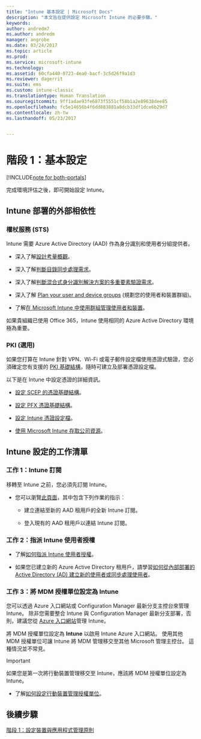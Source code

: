 ```yaml
---
title: "Intune 基本設定 | Microsoft Docs"
description: "本文旨在提供設定 Microsoft Intune 的必要步驟。"
keywords: 
author: andredm7
ms.author: andredm
manager: angrobe
ms.date: 03/24/2017
ms.topic: article
ms.prod: 
ms.service: microsoft-intune
ms.technology: 
ms.assetid: 60cfa440-0723-4ea0-bacf-3c5d26f9a1d3
ms.reviewer: dagerrit
ms.suite: ems
ms.custom: intune-classic
ms.translationtype: Human Translation
ms.sourcegitcommit: 9ff1adae93fe6873f5551cf58b1a2e89638dee85
ms.openlocfilehash: fc5e14656b4f6dd883881a8dcb33df1dce6b29d7
ms.contentlocale: zh-tw
ms.lasthandoff: 05/23/2017


---
```


# <a name="phase-1-basic-setup"></a>階段 1：基本設定

[!INCLUDE[note for both-portals](../includes/note-for-both-portals.md)]

完成環境評估之後，即可開始設定 Intune。

## <a name="external-dependencies-for-an-intune-deployment"></a>Intune 部署的外部相依性

### <a name="identity"></a>權杖服務 (STS)

Intune 需要 Azure Active Directory (AAD) 作為身分識別和使用者分組提供者。

-   深入了解[設計考量概觀](https://docs.microsoft.com/active-directory/active-directory-hybrid-identity-design-considerations-overview#design-considerations-overview)。

-   深入了解[判斷目錄同步處理需求](https://docs.microsoft.com/active-directory/active-directory-hybrid-identity-design-considerations-directory-sync-requirements)。

-   深入了解[判斷混合式身分識別解決方案的多重要素驗證需求](https://docs.microsoft.com/active-directory/active-directory-hybrid-identity-design-considerations-multifactor-auth-requirements)。

-   深入了解 [Plan your user and device groups](/intune-classic/deploy-use/plan-your-user-and-device-groups) (規劃您的使用者和裝置群組)。

-   了解[在 Microsoft Intune 中使用群組管理使用者和裝置](/intune-classic/deploy-use/use-groups-to-manage-users-and-devices-with-microsoft-intune)。

如果貴組織已使用 Office 365，Intune 使用相同的 Azure Active Directory 環境極為重要。

### <a name="pki-optional"></a>PKI (選用)

如果您打算在 Intune 針對 VPN、Wi-Fi 或電子郵件設定檔使用憑證式驗證，您必須確定您有支援的 [PKI 基礎結構](/intune-classic/deploy-use/secure-resource-access-with-certificate-profiles)，隨時可建立及部署憑證設定檔。

以下是在 Intune 中設定憑證的詳細資訊。

-   [設定 SCEP 的憑證基礎結構](/intune-classic/deploy-use/configure-certificate-infrastructure-for-scep)。

-   [設定 PFX 憑證基礎結構](/intune-classic/deploy-use/configure-certificate-infrastructure-for-pfx)。

-   [設定 Intune 憑證設定檔](/intune-classic/deploy-use/configure-intune-certificate-profiles)。

-   [使用 Microsoft Intune 存取公司資源](/intune-classic/deploy-use/enable-access-to-company-resources-with-microsoft-intune)。

## <a name="task-list-for-an-intune-setup"></a>Intune 設定的工作清單

### <a name="task-1-intune-subscription"></a>工作 1：Intune 訂閱

移轉至 Intune 之前，您必須先訂閱 Intune。

-   您可以瀏覽[此頁面](https://portal.office.com/Signup/Signup.aspx?OfferId=40BE278A-DFD1-470a-9EF7-9F2596EA7FF9&dl=INTUNE_A&ali=1#0)，其中包含下列作業的指示︰

    -   建立連結至新的 AAD 租用戶的全新 Intune 訂閱。

    -   登入現有的 AAD 租用戶以連結 Intune 訂閱。

### <a name="task-2-assign-intune-user-licenses"></a>工作 2：指派 Intune 使用者授權

-   了解[如何指派 Intune 使用者授權](/intune-classic/get-started/start-with-a-paid-subscription-to-microsoft-intune-step-4)。

-   如果您已建立新的 Azure Active Directory 租用戶，請學習[如何從內部部署的 Active Directory (AD) 建立新的使用者或同步處理使用者](https://docs.microsoft.com/azure/active-directory/connect/active-directory-aadconnect)。

### <a name="task-3-set-your-mdm-authority-to-intune"></a>工作 3：將 MDM 授權單位設定為 Intune

您可以透過 Azure 入口網站或 Configuration Manager 最新分支主控台來管理 Intune。 除非您需要整合 Intune 與 Configuration Manager 最新分支部署，否則，建議您從 [Azure 入口網站](https://portal.azure.com)管理 Intune。

將 MDM 授權單位設定為 **Intune** 以啟用 Intune Azure 入口網站。 使用其他 MDM 授權單位可讓 Intune 將 MDM 管理移交至其他 Microsoft 管理主控台。 這種情況並不常見。

> [!IMPORTANT]
> 如果您是第一次將行動裝置管理移交至 Intune，應該將 MDM 授權單位設定為 Intune。

-   了解[如何設定行動裝置管理授權單位](/intune-classic/deploy-use/prerequisites-for-enrollment#step-2-set-mdm-authority)。

## <a name="next-step"></a>後續步驟

[階段 1：設定裝置與應用程式管理原則](/intune-classic/plan-design/migration-phase1-configure-device-and-app-management-policies)

